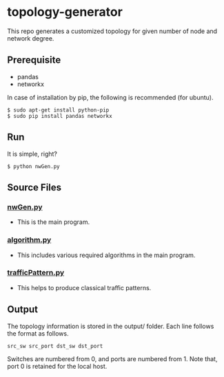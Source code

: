 # topology-generator
This repo generates a customized topology for given number of node and network degree.

## Prerequisite
* pandas
* networkx

In case of installation by pip, the following is recommended (for ubuntu).
```shell
$ sudo apt-get install python-pip
$ sudo pip install pandas networkx
```

## Run
It is simple, right?
```shell
$ python nwGen.py
```

## Source Files
### [nwGen.py](nwGen.py)
* This is the main program.
### [algorithm.py](algorithm.py)
* This includes various required algorithms in the main program.
### [trafficPattern.py](trafficPattern.py)
* This helps to produce classical traffic patterns.

## Output
The topology information is stored in the output/ folder. Each line follows the format as follows.
```
src_sw src_port dst_sw dst_port
```
Switches are numbered from 0, and ports are numbered from 1.
Note that, port 0 is retained for the local host.